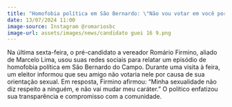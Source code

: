 ```yaml
---
title: "Homofobia política em São Bernardo: \"Não vou votar em você porque você é b4it0l4\""
date: 13/07/2024 11:00
image-source: Instagram @romariosbc
image-url: assets/images/news/candidato guei 16 9.png
---
```


Na última sexta-feira, o pré-candidato a vereador Romário Firmino, aliado de Marcelo Lima, usou suas redes sociais para relatar um episódio de homofobia política em São Bernardo do Campo. Durante uma visita à feira, um eleitor informou que seu amigo não votaria nele por causa de sua orientação sexual. Em resposta, Firmino afirmou: “Minha sexualidade não diz respeito a ninguém, e não vai mudar meu caráter.” O político enfatizou sua transparência e compromisso com a comunidade.